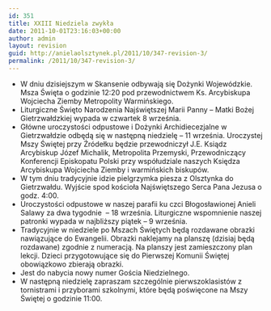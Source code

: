 ```yaml
---
id: 351
title: XXIII Niedziela zwykła
date: 2011-10-01T23:16:03+00:00
author: admin
layout: revision
guid: http://anielaolsztynek.pl/2011/10/347-revision-3/
permalink: /2011/10/347-revision-3/
---
```

  * W dniu dzisiejszym w Skansenie odbywają się Dożynki Wojewódzkie. Msza Święta o godzinie 12:20 pod przewodnictwem Ks. Arcybiskupa Wojciecha Ziemby Metropolity Warmińskiego.
  * Liturgiczne Święto Narodzenia Najświętszej Marii Panny &#8211; Matki Bożej Gietrzwałdzkiej wypada w czwartek 8 września.
  * Główne uroczystości odpustowe i Dożynki Archidiecezjalne w Gietrzwałdzie odbędą się w następną niedzielę &#8211; 11 września. Uroczystej Mszy Świętej przy Źródełku będzie przewodniczył J.E. Ksiądz Arcybiskup Józef Michalik, Metropolita Przemyski, Przewodniczący Konferencji Episkopatu Polski przy współudziale naszych Księdza Arcybiskupa Wojciecha Ziemby i warmińskich biskupów.
  * W tym dniu tradycyjnie idzie pielgrzymka piesza z Olsztynka do Gietrzwałdu. Wyjście spod kościoła Najświętszego Serca Pana Jezusa o godz. 4:00.
  * Uroczystości odpustowe w naszej parafii ku czci Błogosławionej Anieli Salawy za dwa tygodnie  &#8211; 18 września. Liturgiczne wspomnienie naszej patronki wypada w najbliższy piątek &#8211; 9 września.
  * Tradycyjnie w niedziele po Mszach Świętych będą rozdawane obrazki nawiązujące do Ewangelii. Obrazki naklejamy na planszę (dzisiaj będą rozdawane) zgodnie z numeracją. Na planszy jest zamieszczony plan lekcji. Dzieci przygotowujące się do Pierwszej Komunii Świętej obowiązkowo zbierają obrazki.
  * Jest do nabycia nowy numer Gościa Niedzielnego.
  * W następną niedzielę zapraszam szczególnie pierwszoklasistów z tornistrami i przyborami szkolnymi, które będą poświęcone na Mszy Świętej o godzinie 11:00.
